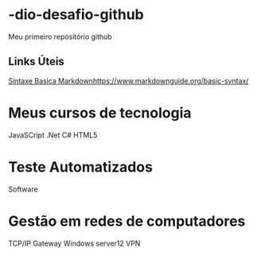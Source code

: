# -dio-desafio-github
Meu primeiro repositório github

## Links Úteis

[Sintaxe Basica Markdown]()https://www.markdownguide.org/basic-syntax/



# Meus cursos de tecnologia 

JavaSCript 
.Net 
C#
HTML5 

# Teste Automatizados 

Software 

# Gestão em redes de computadores 
 
TCP/IP 
Gateway 
Windows server12
VPN





